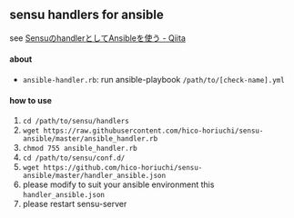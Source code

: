 ## sensu handlers for ansible

see [SensuのhandlerとしてAnsibleを使う - Qiita](http://qiita.com/hiconyan/items/f8a7ab8854bac1e51114)

#### about

 - `ansible-handler.rb`: run ansible-playbook `/path/to/[check-name].yml`

#### how to use

 1. `cd /path/to/sensu/handlers`
 2. `wget https://raw.githubusercontent.com/hico-horiuchi/sensu-ansible/master/ansible_handler.rb`
 3. `chmod 755 ansible_handler.rb`
 4. `cd /path/to/sensu/conf.d/`
 5. `wget https://github.com/hico-horiuchi/sensu-ansible/master/handler_ansible.json`
 6. please modify to suit your ansible environment this `handler_ansible.json`
 7. please restart sensu-server
